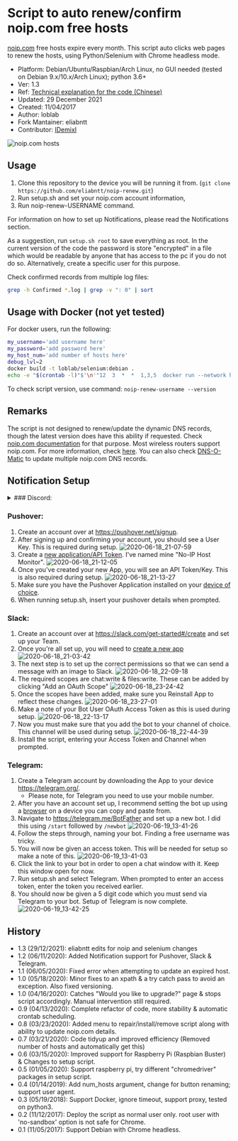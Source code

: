 # Script to auto renew/confirm noip.com free hosts

[noip.com](https://www.noip.com/) free hosts expire every month.
This script auto clicks web pages to renew the hosts,
using Python/Selenium with Chrome headless mode.

- Platform: Debian/Ubuntu/Raspbian/Arch Linux, no GUI needed (tested on Debian 9.x/10.x/Arch Linux); python 3.6+
- Ver: 1.3
- Ref: [Technical explanation for the code (Chinese)](http://www.jianshu.com/p/3c8196175147)
- Updated: 29 December 2021
- Created: 11/04/2017
- Author: loblab
- Fork Mantainer: eliabntt
- Contributor: [IDemixI](https://www.github.com/IDemixI)

![noip.com hosts](https://raw.githubusercontent.com/loblab/noip-renew/master/screenshot.png)


## Usage

1. Clone this repository to the device you will be running it from. (`git clone https://github.com/eliabntt/noip-renew.git`)
2. Run setup.sh and set your noip.com account information,
3. Run noip-renew-USERNAME command.

For information on how to set up Notifications, please read the Notifications section.

As a suggestion, run `setup.sh root` to save everything as root. In the current version of the code the password is store "encrypted" in a file which would be readable by anyone that has access to the pc if you do not do so. Alternatively, create a specific user for this purpose.

Check confirmed records from multiple log files:

``` bash
grep -h Confirmed *.log | grep -v ": 0" | sort
```

## Usage with Docker (not yet tested)

For docker users, run the following:
```sh
my_username='add username here'
my_password='add password here'
my_host_num='add number of hosts here'
debug_lvl=2
docker build -t loblab/selenium:debian .
echo -e "$(crontab -l)"$'\n'"12  3  *  *  1,3,5  docker run --network host loblab/selenium:debian ${my_username} ${my_password} ${my_host_num} ${debug_lvl}" | crontab -
```

To check script version, use command: ``noip-renew-username --version``


## Remarks

The script is not designed to renew/update the dynamic DNS records, though the latest version does have this ability if requested.
Check [noip.com documentation](https://www.noip.com/integrate) for that purpose.
Most wireless routers support noip.com. For more information, check [here](https://www.noip.com/support/knowledgebase/what-devices-support-no-ips-dynamic-dns-update-service/).
You can also check [DNS-O-Matic](https://dnsomatic.com/) to update multiple noip.com DNS records.


## Notification Setup
<details><summary>### Discord:</summary>
<p>

### Discord:

1. Sign up on the [Discord website](https://discord.com/login).
2. After creating an account, create a server.
   ![2020-06-19_16-30-40](https://user-images.githubusercontent.com/23632287/85154342-3c2d8c80-b24f-11ea-9404-05a24b500dc2.png)
3. Once this is done, right click on server > server settings > webhooks
   ![2020-06-19_16-29-47](https://user-images.githubusercontent.com/23632287/85154382-48b1e500-b24f-11ea-9e9b-e7a30c513a15.png)
4. Create a new webhook with a name of choice. Mine is "No-IP Host Monitor" and assign it to a channel.
   ![2020-06-19_16-31-36](https://user-images.githubusercontent.com/23632287/85154439-5bc4b500-b24f-11ea-88bc-75c9ce4b88c4.png)
5. Copy the Webhook URL and enter this during setup. 

</p>
</details>


### Pushover:

1. Create an account over at https://pushover.net/signup.
2. After signing up and confirming your account, you should see a User Key. This is required during setup.
![2020-06-18_21-07-59](https://user-images.githubusercontent.com/23632287/85068139-d0451880-b1a9-11ea-89f1-ab0daf8a3921.png)
3. Create a [new application/API Token](https://pushover.net/apps/build). I've named mine "No-IP Host Monitor".
![2020-06-18_21-12-05](https://user-images.githubusercontent.com/23632287/85068447-51041480-b1aa-11ea-8d30-6650488502ef.png)
4. Once you've created your new App, you will see an API Token/Key. This is also required during setup.
![2020-06-18_21-13-27](https://user-images.githubusercontent.com/23632287/85068512-71cc6a00-b1aa-11ea-86d1-f360ad08ce2f.png)
5. Make sure you have the Pushover Application installed on your [device of choice](https://pushover.net/clients).
6. When running setup.sh, insert your pushover details when prompted.

### Slack:

1. Create an account over at https://slack.com/get-started#/create and set up your Team.
2. Once you're all set up, you will need to [create a new app](https://api.slack.com/apps)
![2020-06-18_21-03-42](https://user-images.githubusercontent.com/23632287/85068598-9b859100-b1aa-11ea-9a87-4df4388f0309.png)
3. The next step is to set up the correct permissions so that we can send a message with an image to Slack.
![2020-06-18_22-09-18](https://user-images.githubusercontent.com/23632287/85078604-ad702f80-b1bc-11ea-887b-24dc445fbc98.png)
4. The required scopes are chat:write & files:write. These can be added by clicking "Add an OAuth Scope"
![2020-06-18_23-24-42](https://user-images.githubusercontent.com/23632287/85078653-ca0c6780-b1bc-11ea-825f-ee9e28c2fb70.png) 
5. Once the scopes have been added, make sure you Reinstall App to reflect these changes.
![2020-06-18_23-27-01](https://user-images.githubusercontent.com/23632287/85078735-fe802380-b1bc-11ea-8a01-4d6f59e9df0a.png)
6. Make a note of your Bot User OAuth Access Token as this is used during setup.
![2020-06-18_22-13-17](https://user-images.githubusercontent.com/23632287/85078760-0c35a900-b1bd-11ea-9c67-e1f39bfe3073.png)
7. Now you must make sure that you add the bot to your channel of choice. This channel will be used during setup.
![2020-06-18_22-44-39](https://user-images.githubusercontent.com/23632287/85078811-2ff8ef00-b1bd-11ea-9543-cf616bfc56b2.png)
8. Install the script, entering your Access Token and Channel when prompted.

### Telegram:

1. Create a Telegram account by downloading the App to your device https://telegram.org/. 
   - Please note, for Telegram you need to use your mobile number.
2. After you have an account set up, I recommend setting the bot up using a [browser](https://web.telegram.org/) on a device you can copy and paste from.
3. Navigate to https://telegram.me/BotFather and set up a new bot. I did this using `/start` followed by `/newbot`
![2020-06-19_13-41-26](https://user-images.githubusercontent.com/23632287/85134354-3fffe580-b234-11ea-98f9-e64306c9c264.png)
4. Follow the steps through, naming your bot. Finding a free username was tricky.
5. You will now be given an access token. This will be needed for setup so make a note of this. 
![2020-06-19_13-41-03](https://user-images.githubusercontent.com/23632287/85134895-1abfa700-b235-11ea-8fab-66ef43a1bb86.png)
6. Click the link to your bot in order to open a chat window with it. Keep this window open for now.
7. Run setup.sh and select Telegram. When prompted to enter an access token, enter the token you received earlier.
8. You should now be given a 5 digit code which you must send via Telegram to your bot. Setup of Telegram is now complete.
![2020-06-19_13-42-25](https://user-images.githubusercontent.com/23632287/85134940-257a3c00-b235-11ea-804b-1e50f4724736.png)


## History
- 1.3 (29/12/2021): eliabntt edits for noip and selenium changes
- 1.2 (06/11/2020): Added Notification support for Pushover, Slack & Telegram. 
- 1.1 (06/05/2020): Fixed error when attempting to update an expired host.
- 1.0 (05/18/2020): Minor fixes to an xpath & a try catch pass to avoid an exception. Also fixed versioning.
- 1.0 (04/16/2020): Catches "Would you like to upgrade?" page & stops script accordingly. Manual intervention still required.
- 0.9 (04/13/2020): Complete refactor of code, more stability & automatic crontab scheduling.
- 0.8 (03/23/2020): Added menu to repair/install/remove script along with ability to update noip.com details.
- 0.7 (03/21/2020): Code tidyup and improved efficiency (Removed number of hosts and automatically get this)
- 0.6 (03/15/2020): Improved support for Raspberry Pi (Raspbian Buster) & Changes to setup script.
- 0.5 (01/05/2020): Support raspberry pi, try different "chromedriver" packages in setup script.
- 0.4 (01/14/2019): Add num_hosts argument, change for button renaming; support user agent.
- 0.3 (05/19/2018): Support Docker, ignore timeout, support proxy, tested on python3.
- 0.2 (11/12/2017): Deploy the script as normal user only. root user with 'no-sandbox' option is not safe for Chrome.
- 0.1 (11/05/2017): Support Debian with Chrome headless.
